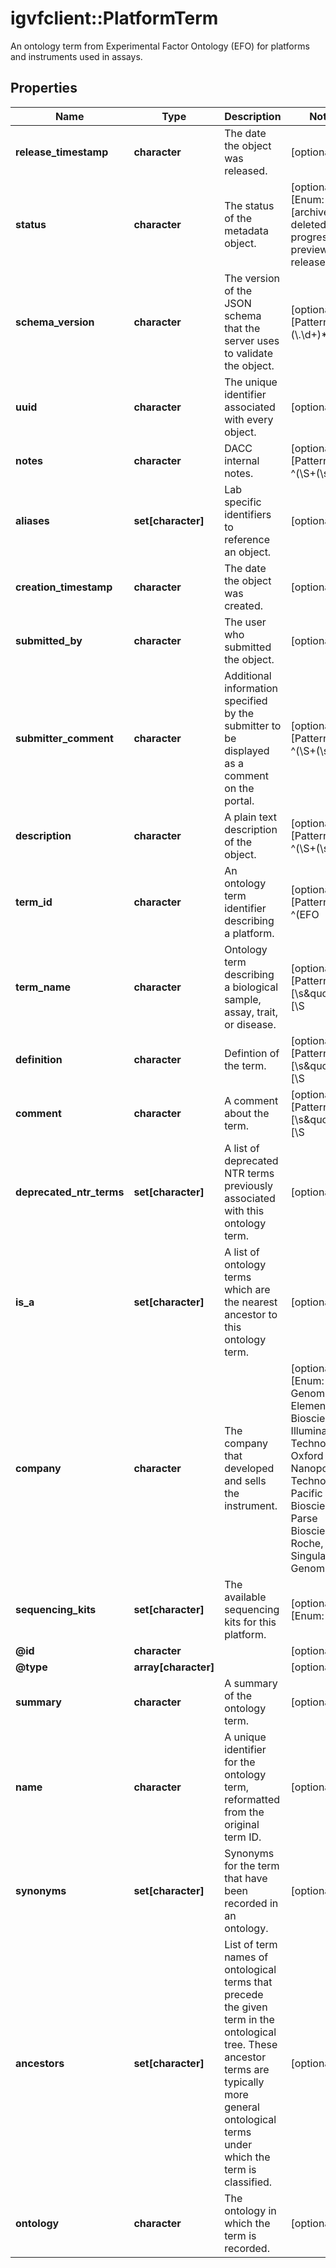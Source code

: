 # igvfclient::PlatformTerm

An ontology term from Experimental Factor Ontology (EFO) for platforms and instruments used in assays.

## Properties
Name | Type | Description | Notes
------------ | ------------- | ------------- | -------------
**release_timestamp** | **character** | The date the object was released. | [optional] 
**status** | **character** | The status of the metadata object. | [optional] [Enum: [archived, deleted, in progress, preview, released]] 
**schema_version** | **character** | The version of the JSON schema that the server uses to validate the object. | [optional] [Pattern: ^\\d+(\\.\\d+)*$] 
**uuid** | **character** | The unique identifier associated with every object. | [optional] 
**notes** | **character** | DACC internal notes. | [optional] [Pattern: ^(\\S+(\\s|\\S)*\\S+|\\S)$] 
**aliases** | **set[character]** | Lab specific identifiers to reference an object. | [optional] 
**creation_timestamp** | **character** | The date the object was created. | [optional] 
**submitted_by** | **character** | The user who submitted the object. | [optional] 
**submitter_comment** | **character** | Additional information specified by the submitter to be displayed as a comment on the portal. | [optional] [Pattern: ^(\\S+(\\s|\\S)*\\S+|\\S)$] 
**description** | **character** | A plain text description of the object. | [optional] [Pattern: ^(\\S+(\\s|\\S)*\\S+|\\S)$] 
**term_id** | **character** | An ontology term identifier describing a platform. | [optional] [Pattern: ^(EFO|NTR):[0-9]{2,8}$] 
**term_name** | **character** | Ontology term describing a biological sample, assay, trait, or disease. | [optional] [Pattern: ^(?![\\s\&quot;&#39;])[\\S|\\s]*[^\\s\&quot;&#39;]$] 
**definition** | **character** | Defintion of the term. | [optional] [Pattern: ^(?![\\s\&quot;&#39;])[\\S|\\s]*[^\\s\&quot;&#39;]$] 
**comment** | **character** | A comment about the term. | [optional] [Pattern: ^(?![\\s\&quot;&#39;])[\\S|\\s]*[^\\s\&quot;&#39;]$] 
**deprecated_ntr_terms** | **set[character]** | A list of deprecated NTR terms previously associated with this ontology term. | [optional] 
**is_a** | **set[character]** | A list of ontology terms which are the nearest ancestor to this ontology term. | [optional] 
**company** | **character** | The company that developed and sells the instrument. | [optional] [Enum: [10X Genomics, Element Biosciences, Illumina, Life Technologies, Oxford Nanopore Technologies, Pacific Biosciences, Parse Biosciences, Roche, Singular Genomics]] 
**sequencing_kits** | **set[character]** | The available sequencing kits for this platform. | [optional] [Enum: ] 
**@id** | **character** |  | [optional] 
**@type** | **array[character]** |  | [optional] 
**summary** | **character** | A summary of the ontology term. | [optional] 
**name** | **character** | A unique identifier for the ontology term, reformatted from the original term ID. | [optional] 
**synonyms** | **set[character]** | Synonyms for the term that have been recorded in an ontology. | [optional] 
**ancestors** | **set[character]** | List of term names of ontological terms that precede the given term in the ontological tree. These ancestor terms are typically more general ontological terms under which the term is classified. | [optional] 
**ontology** | **character** | The ontology in which the term is recorded. | [optional] 


